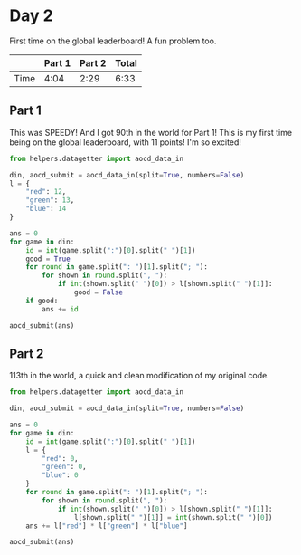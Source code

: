 # Day 2
First time on the global leaderboard! A fun problem too.

|      | Part 1 | Part 2 | Total |
|------|--------|--------|-------|
| Time | 4:04   | 2:29   | 6:33  |

## Part 1
This was SPEEDY! And I got 90th in the world for Part 1! This is my first time being on the global leaderboard, with 11 points! I'm so excited!
```python
from helpers.datagetter import aocd_data_in

din, aocd_submit = aocd_data_in(split=True, numbers=False)
l = {
    "red": 12,
    "green": 13,
    "blue": 14
}

ans = 0
for game in din:
    id = int(game.split(":")[0].split(" ")[1])
    good = True
    for round in game.split(": ")[1].split("; "):
        for shown in round.split(", "):
            if int(shown.split(" ")[0]) > l[shown.split(" ")[1]]:
                good = False
    if good:
        ans += id

aocd_submit(ans)
```

## Part 2
113th in the world, a quick and clean modification of my original code.
```python
from helpers.datagetter import aocd_data_in

din, aocd_submit = aocd_data_in(split=True, numbers=False)

ans = 0
for game in din:
    id = int(game.split(":")[0].split(" ")[1])
    l = {
        "red": 0,
        "green": 0,
        "blue": 0
    }
    for round in game.split(": ")[1].split("; "):
        for shown in round.split(", "):
            if int(shown.split(" ")[0]) > l[shown.split(" ")[1]]:
                l[shown.split(" ")[1]] = int(shown.split(" ")[0])
    ans += l["red"] * l["green"] * l["blue"]

aocd_submit(ans)
```